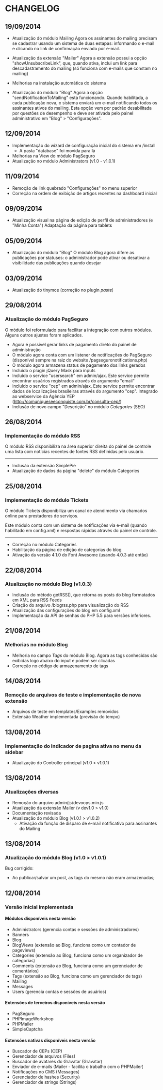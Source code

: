 # CHANGELOG

## 19/09/2014
+ Atualização do módulo Mailing
Agora os assinantes do mailing precisam se cadastrar usando um sistema de duas estapas: informando o e-mail e clicando no link de confirmação enviado por e-mail.

+ Atualização da extensão "Mailer"
Agora a extensão possui a opção "showUnsubscribeLink", que, quando ativa, inclui um link para descadastramento do mailing (só funciona com e-mails que constam no mailing)

+ Melhorias na instalação automática do sistema
+ Atualização do módulo "Blog"
Agora a opção "sendNotificationToMailing" está funcionando. Quando habilitada, a cada publicação nova, o sistema enviará um e-mail notificando todos os assinantes ativos do mailing. Esta opção vem por padrão desabilitada por questões de desempenho e deve ser ativada pelo painel administrativo em "Blog" > "Configurações". 

## 12/09/2014
+ Implementação do wizard de configuração inicial do sistema em /install
  + A pasta "database" foi movida para lá
+ Melhorias na View do módulo PagSeguro
+ Atualização no módulo Administrators (v1.0 - v1.0.1)

## 11/09/2014
+ Remoção de link quebrado "Configurações" no menu superior
+ Correção na ordem de exibição de artigos recentes na dashboard inicial

## 09/09/2014
+ Atualização visual na página de edição de perfil de administradores (e "Minha Conta")
Adaptação da página para tablets

## 05/09/2014
+ Atualização do módulo "Blog"
O módulo Blog agora difere as publicações por statuses: o administrador pode ativar ou desativar a visibilidade das publicações quando desejar

## 03/09/2014
+ Atualização do tinymce (correção no plugin _paste_)

## 29/08/2014
### Atualização do módulo PagSeguro
O módulo foi reformulado para facilitar a integração com outros módulos. Alguns outros ajustes foram aplicados.

+ Agora é possível gerar links de pagamento direto do painel de administração
+ O módulo agora conta com um listener de notificações do PagSeguro (disponível sempre na raiz do website /pagseguronotifications.php)
+ O módulo agora armazena status de pagamento dos links gerados
+ Incluído o plugin jQuery Mask para inputs
+ Incluído o service "usersearch" em admin/ajax. Este service permite encontrar usuários registrados através do argumento "email"
+ Incluído o service "cep" em admin/ajax. Este service permite encontrar dados de localizações brasileiras através do argumento "cep". Integrado ao webservice da Agência YEP (http://comuniqueseeconquiste.com.br/consulta-cep/)
+ Inclusão de novo campo "Descrição" no módulo _Categories_ (SEO)


## 26/08/2014
### Implementação do módulo RSS
O módulo RSS disponibiliza na área superior direita do painel de controle uma lista com notícias recentes de fontes RSS definidas pelo usuário.

---

+ Inclusão da extensão SimplePie
+ Atualização de dados da página "delete" do módulo Categories


## 25/08/2014
### Implementação do módulo Tickets
O módulo Tickets disponibiliza um canal de atendimento via chamados online para prestadores de serviços.

Este módulo conta com um sistema de notificações via e-mail (quando habilitado em config.xml) e respostas rápidas através do painel de controle.

---

+ Correção no módulo Categories
+ Habilitação da página de edição de categorias do blog
+ Ativação da versão 4.1.0 do Font Awesome (usando 4.0.3 até então)

## 22/08/2014
### Atualização no módulo Blog (v1.0.3)
+ Inclusão do método getRSS(), que retorna os posts do blog formatados em XML para RSS Feeds
+ Criação do arquivo /blogrss.php para visualização do RSS
+ Atualização das configurações do blog em config.xml
+ Implementação da API de senhas do PHP 5.5 para versões inferiores.

## 21/08/2014
### Melhorias no módulo Blog
+ Melhoria no campo *Tags* do módulo Blog. Agora as tags conhecidas são exibidas logo abaixo do input e podem ser clicadas
+ Correção no código de armazenamento de tags

## 14/08/2014
### Remoção de arquivos de teste e implementação de nova extensão
+ Arquivos de teste em templates/Examples removidos
+ Extensão Weather implementada (previsão do tempo)

## 13/08/2014
### Implementação do indicador de pagina ativa no menu da sidebar
+ Atualização do Controller principal (v1.0 > v1.0.1)

## 13/08/2014
### Atualizações diversas
+ Remoção do arquivo admin/js/devoops.min.js
+ Atualização da extensão Mailer (v dev1.0 > v1.0)
+ Documentação revisada
+ Atualização do módulo Blog (v1.0.1 > v1.0.2)
  + Ativação da função de disparo de e-mail notificativo para assinantes do Mailing

## 13/08/2014
### Atualização do módulo Blog (v1.0 > v1.0.1)
Bug corrigido:
+ Ao publicar/salvar um post, as tags do mesmo não eram armazenadas;

## 12/08/2014
### Versão inicial implementada

#### Módulos disponíveis nesta versão
+ Administrators (gerencia contas e sessões de administradores)
+ Banners
+ Blog
+ BlogViews (extensão ao Blog, funciona como um contador de pageviews)
+ Categories (extensão ao Blog, funciona como um organizador de categorias)
+ Comments (extensão ao Blog, funciona como um gerenciador de comentários)
+ Tags (extensão ao Blog, funciona como um gerenciador de tags)
+ Mailing
+ Messages
+ Users (gerencia contas e sessões de usuários)

#### Extensões de terceiros disponíveis nesta versão
+ PagSeguro
+ PHPImageWorkshop
+ PHPMailer
+ SimpleCaptcha

#### Extensões nativas disponíveis nesta versão
+ Buscador de CEPs (CEP)
+ Gerenciador de arquivos (Files)
+ Buscador de avatares do Gravatar (Gravatar)
+ Enviador de e-mails (Mailer - facilita o trabalho com o PHPMailer)
+ Notificações no CMS (Messages)
+ Gerenciador de hashes (Security)
+ Gerenciador de strings (Strings)
